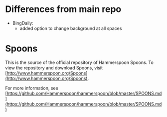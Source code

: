 # Differences from main repo

- BingDaily:
    - added option to change background at all spaces

# Spoons

This is the source of the official repository of Hammerspoon Spoons. To view the repository and download Spoons, visit [http://www.hammerspoon.org/Spoons](http://www.hammerspoon.org/Spoons).

For more information, see [https://github.com/Hammerspoon/hammerspoon/blob/master/SPOONS.md](https://github.com/Hammerspoon/hammerspoon/blob/master/SPOONS.md)

